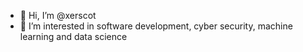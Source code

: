 - 👋 Hi, I’m @xerscot
- 👀 I’m interested in software development, cyber security, machine learning and data science

<!---
xerscot/xerscot is a ✨ special ✨ repository because its `README.md` (this file) appears on your GitHub profile.
You can click the Preview link to take a look at your changes.
--->
